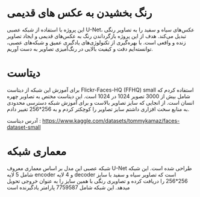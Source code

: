 # رنگ بخشیدن به عکس های قدیمی
این پروژه با استفاده از شبکه عصبی U-Net، عکس‌های سیاه و سفید را به تصاویر رنگی تبدیل می‌کند. هدف از این پروژه بازگرداندن رنگ به عکس‌های قدیمی و ایجاد تصاویر زنده و واقعی است. با بهره‌گیری از تکنولوژی‌های یادگیری عمیق و شبکه‌های عصبی، توانسته‌ایم دقت و کیفیت بالایی در رنگ‌آمیزی تصاویر به دست آوریم.

# دیتاست 
برای آموزش این شبکه از دیتاست Flickr-Faces-HQ (FFHQ) small استفاده کردم که شامل بیش از 3000 تصویر 1024 در 1024 است. این دیتاست مختص به تصاویر چهره انسان است. از انجایی که سایز تصاویر بالاست و برای آموزش شبکه دسترسی محدودی به منابع سخت افزاری داشتم سایز تصاویر را کوچکتر کردم و به 256*256 تغییر دادم.

آدرس دیتاست : https://www.kaggle.com/datasets/tommykamaz/faces-dataset-small

# معماری شبکه 
شبکه عصبی این مدل بر اساس معماری معروف U-Net طراحی شده است. این شبکه شامل 5 لایه encoder و 4 لایه decoder است که تصاویر سیاه و سفید با سایز 256*256 را دریافت کرده و تصاویری رنگی با همین سایز را به عنوان خروجی تحویل میدهد. این شبکه شامل 7759587 پارامتر یادگیرنده است

